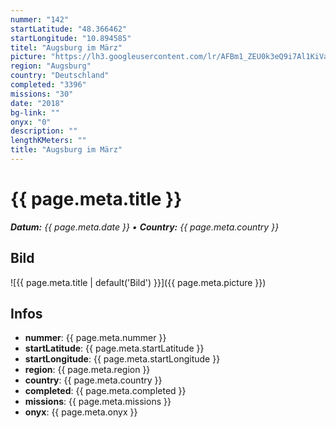 ```yaml
---
nummer: "142"
startLatitude: "48.366462"
startLongitude: "10.894585"
titel: "Augsburg im März"
picture: "https://lh3.googleusercontent.com/lr/AFBm1_ZEU0k3eQ9i7Al1KiVaiEsYWH0TeL55umnvtKzrCps-5ooKVOyH52YFSqOx_hmjEQfYlg4q1QOX_Ld074x2UXOqyKFP3-bCJ1dIQoSEnESBF3M9eS3C84ruvUBmr52mfPGElWEwW-7APWAcTHy-J3Ar3HzvVPvE-q4FG8SkiOMfdhJpB0sA1I2CSx1Q3vJIFHxAkDed6m10cEbfdXuISUaolj9bkkMWnbE-iJ808Z6JTyHE38HhGbbjQ2yKtOL-2piWeAIqiSKTJvfqong_oqThmzP1R8GoLNXu6GoITXt823IZBwgYnyW_6wr6yoM3w6EHIE8VoEHjBM_BrIwG3WGNzDrJrwyQUxtMWkn6vbk3GhDpzQ8FnCy2OqnGk98ujsnfI9m5LU71oUA4ze2c2NhFSln83gg6ngNHpf34Rq0FurK1JlXWv-26NeSAC_FSMQmH-AFMrwEkRV_8-pXP_f96MmZBK5vRH_WeauLNYTsptnrOqffeN1bnLr4yBS1CEVIZY5At1Ovb8_07V_xco5_yWVsy6nv1Pd2qoeMTK2FIetK64ihzwIyyUj-Q2_Bj1iQXqNnZmyE7a4cIBtz1G1hTts7WrLvrFvj1Vud87ttzM4mvl4_c7Zaz6Zntl0vrj0uklhW4IvPtEcBbLufuxs0i2ZQhL_j025WEFeqUgOWDtN-zh8X8SdpYKJ-4PoRzhGc_E52PWhtOg_cCv2KWmVZONZp0dTWjEUoyW3nsGdLu3exO7TIW93RWE2pR4jbNNPQltqhLc_M1SHRKR6YHdzVksvb0rwxbL889F8sC8js0SoPA8bL7EoT-mfipo79dO50DTnhd21hhVRuK8Py0xgi78ZpKp5g"
region: "Augsburg"
country: "Deutschland"
completed: "3396"
missions: "30"
date: "2018"
bg-link: ""
onyx: "0"
description: ""
lengthKMeters: ""
title: "Augsburg im März"
---
```


# {{ page.meta.title }}
_**Datum:** {{ page.meta.date }} • **Country:** {{ page.meta.country }}_

## Bild
![{{ page.meta.title | default('Bild') }}]({{ page.meta.picture }})

## Infos
- **nummer**: {{ page.meta.nummer }}
- **startLatitude**: {{ page.meta.startLatitude }}
- **startLongitude**: {{ page.meta.startLongitude }}
- **region**: {{ page.meta.region }}
- **country**: {{ page.meta.country }}
- **completed**: {{ page.meta.completed }}
- **missions**: {{ page.meta.missions }}
- **onyx**: {{ page.meta.onyx }}

